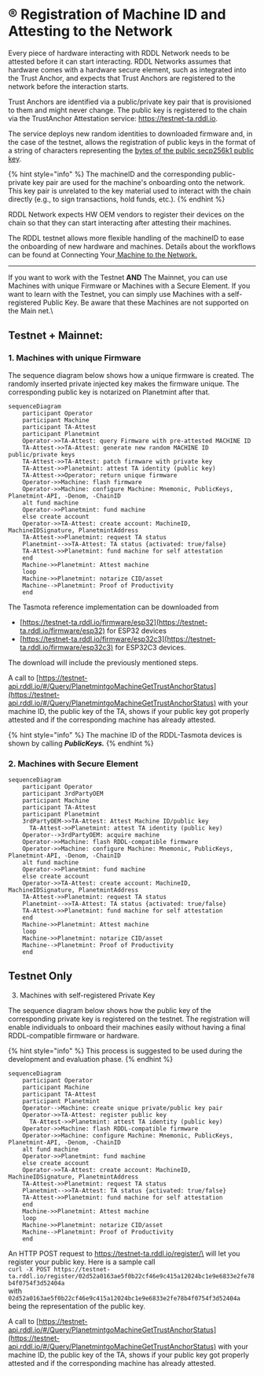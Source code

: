 # ®️ Registration of Machine ID and Attesting to the Network

Every piece of hardware interacting with RDDL Network needs to be attested before it can start interacting. RDDL Networks assumes that hardware comes with a hardware secure element, such as integrated into the Trust Anchor, and expects that Trust Anchors are registered to the network before the interaction starts.&#x20;

Trust Anchors are identified via a public/private key pair that is provisioned to them and might never change. The public key is registered to the chain via the TrustAnchor Attestation service: https://testnet-ta.rddl.io.

The service deploys new random identities to downloaded firmware and, in the case of the testnet, allows the registration of public keys in the format of a string of characters representing the [bytes of the public secp256k1 public key](https://github.com/rddl-network/ta\_attest/blob/main/cmd/ta/main.go#L203).

{% hint style="info" %}
The machineID and the corresponding public-private key pair are used for the machine's onboarding onto the network. This key pair is unrelated to the key material used to interact with the chain directly (e.g., to sign transactions, hold funds, etc.).
{% endhint %}

RDDL Network expects HW OEM vendors to register their devices on the chain so that they can start interacting after attesting their machines.&#x20;

The RDDL testnet allows more flexible handling of the machineID to ease the onboarding of new hardware and machines. Details about the workflows can be found at Connecting Your[ Machine to the Network](./)[.](./)

***

If you want to work with the Testnet **AND** The Mainnet, you can use Machines with unique Firmware or Machines with a Secure Element. If you want to learn with the Testnet, you can simply use Machines with a self-registered Public Key. Be aware that these Machines are not supported on the Main net.\


## Testnet + Mainnet:

### 1. Machines with unique Firmware

The sequence diagram below shows how a unique firmware is created. The randomly inserted private injected key makes the firmware unique. The corresponding public key is notarized on Planetmint after that.

```mermaid
sequenceDiagram
    participant Operator
    participant Machine
    participant TA-Attest
    participant Planetmint
    Operator->>TA-Attest: query Firmware with pre-attested MACHINE ID
    TA-Attest->>TA-Attest: generate new random MACHINE ID public/private keys
    TA-Attest->>TA-Attest: patch firmware with private key
    TA-Attest->>Planetmint: attest TA identity (public key)
    TA-Attest->>Operator: return unique firmware
    Operator->>Machine: flash firmware
    Operator->>Machine: configure Machine: Mnemonic, PublicKeys, Planetmint-API, -Denom, -ChainID
    alt fund machine
    Operator->>Planetmint: fund machine
    else create account
    Operator->>TA-Attest: create account: MachineID, MachineIDSignature, PlanetmintAddress
    TA-Attest->>Planetmint: request TA status
    Planetmint-->>TA-Attest: TA status {activated: true/false}
    TA-Attest->>Planetmint: fund machine for self attestation
    end
    Machine->>Planetmint: Attest machine
    loop 
    Machine->>Planetmint: notarize CID/asset
    Machine-->Planetmint: Proof of Productivity
    end
```

The Tasmota reference implementation can be downloaded from

* [https://testnet-ta.rddl.io/firmware/esp32](https://testnet-ta.rddl.io/firmware/esp32) for ESP32 devices
* [https://testnet-ta.rddl.io/firmware/esp32c3](https://testnet-ta.rddl.io/firmware/esp32c3) for ESP32C3 devices.

The download will include the previously mentioned steps.&#x20;

A call to [https://testnet-api.rddl.io/#/Query/PlanetmintgoMachineGetTrustAnchorStatus](https://testnet-api.rddl.io/#/Query/PlanetmintgoMachineGetTrustAnchorStatus) with your machine ID, the public key of the TA, shows if your public key got properly attested and if the corresponding machine has already attested.



{% hint style="info" %}
The machine ID of the RDDL-Tasmota devices is shown by calling _**PublicKeys.**_
{% endhint %}

### 2. Machines with Secure Element

```mermaid
sequenceDiagram
    participant Operator
    participant 3rdPartyOEM
    participant Machine
    participant TA-Attest
    participant Planetmint
    3rdPartyOEM->>TA-Attest: Attest Machine ID/public key
	  TA-Attest->>Planetmint: attest TA identity (public key)
    Operator-->3rdPartyOEM: acquire machine
    Operator->>Machine: flash RDDL-compatible firmware
    Operator->>Machine: configure Machine: Mnemonic, PublicKeys, Planetmint-API, -Denom, -ChainID
    alt fund machine
    Operator->>Planetmint: fund machine
    else create account
    Operator->>TA-Attest: create account: MachineID, MachineIDSignature, PlanetmintAddress
    TA-Attest->>Planetmint: request TA status
    Planetmint-->>TA-Attest: TA status {activated: true/false}
    TA-Attest->>Planetmint: fund machine for self attestation
    end
    Machine->>Planetmint: Attest machine
    loop 
    Machine->>Planetmint: notarize CID/asset
    Machine-->Planetmint: Proof of Productivity
    end
```

## Testnet Only

3. Machines with self-registered Private Key

The sequence diagram below shows how the public key of the corresponding private key is registered on the testnet. The registration will enable individuals to onboard their machines easily without having a final RDDL-compatible firmware or hardware.

{% hint style="info" %}
This process is suggested to be used during the development and evaluation phase.
{% endhint %}

```mermaid
sequenceDiagram
    participant Operator
    participant Machine
    participant TA-Attest
    participant Planetmint
    Operator-->Machine: create unique private/public key pair
    Operator->>TA-Attest: register public key
	  TA-Attest->>Planetmint: attest TA identity (public key)
    Operator->>Machine: flash RDDL-compatible firmware
    Operator->>Machine: configure Machine: Mnemonic, PublicKeys, Planetmint-API, -Denom, -ChainID
    alt fund machine
    Operator->>Planetmint: fund machine
    else create account
    Operator->>TA-Attest: create account: MachineID, MachineIDSignature, PlanetmintAddress
    TA-Attest->>Planetmint: request TA status
    Planetmint-->>TA-Attest: TA status {activated: true/false}
    TA-Attest->>Planetmint: fund machine for self attestation
    end
    Machine->>Planetmint: Attest machine
    loop 
    Machine->>Planetmint: notarize CID/asset
    Machine-->Planetmint: Proof of Productivity
    end
```

An HTTP POST request to  https://testnet-ta.rddl.io/register/\<pub key as hex string> will let you register your public key. Here is a sample call\
`curl -X POST https://testnet-ta.rddl.io/register/02d52a0163ae5f0b22cf46e9c415a12024bc1e9e6833e2fe78b4f0754f3d52404a`\
with `02d52a0163ae5f0b22cf46e9c415a12024bc1e9e6833e2fe78b4f0754f3d52404a` being the representation of the public key.

A call to [https://testnet-api.rddl.io/#/Query/PlanetmintgoMachineGetTrustAnchorStatus](https://testnet-api.rddl.io/#/Query/PlanetmintgoMachineGetTrustAnchorStatus) with your machine ID, the public key of the TA, shows if your public key got properly attested and if the corresponding machine has already attested.
